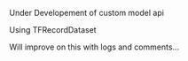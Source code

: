 Under Developement of custom model api

Using TFRecordDataset

Will improve on this with logs and comments...
